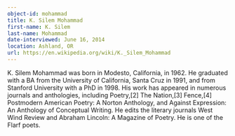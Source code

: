 ```yaml
---
object-id: mohammad
title: K. Silem Mohammad    
first-name: K. Silem
last-name: Mohammad
date-interviewed: June 16, 2014
location: Ashland, OR
url: https://en.wikipedia.org/wiki/K._Silem_Mohammad
---
```


K. Silem Mohammad was born in Modesto, California, in 1962. He graduated with a BA from the University of California, Santa Cruz in 1991, and from Stanford University with a PhD in 1998. His work has appeared in numerous journals and anthologies, including Poetry,[2] The Nation,[3] Fence,[4] Postmodern American Poetry: A Norton Anthology, and Against Expression: An Anthology of Conceptual Writing. He edits the literary journals West Wind Review and Abraham Lincoln: A Magazine of Poetry. He is one of the Flarf poets.
